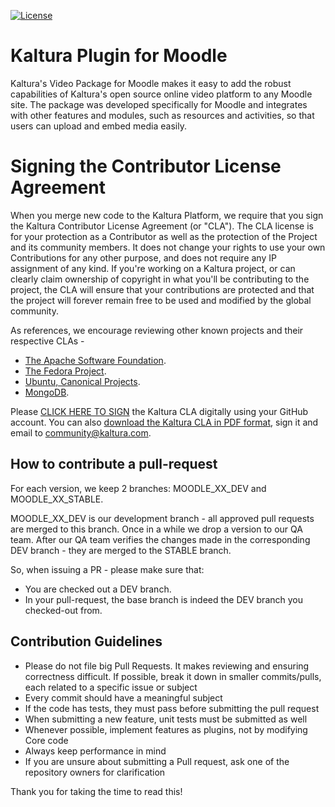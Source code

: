 [![License](https://img.shields.io/badge/license-AGPLv3-blue.svg)](http://www.gnu.org/licenses/agpl-3.0.html)

# Kaltura Plugin for Moodle

Kaltura's Video Package for Moodle makes it easy to add the robust capabilities of Kaltura's open source online video platform to any Moodle site. The package was developed specifically for Moodle and integrates with other features and modules, such as resources and activities, so that users can upload and embed media easily.

Signing the Contributor License Agreement
===================
When you merge new code to the Kaltura Platform, we require that you sign the Kaltura Contributor License Agreement (or "CLA"). The CLA license is for your protection as a Contributor as well as the protection of the Project and its community members. It does not change your rights to use your own Contributions for any other purpose, and does not require any IP assignment of any kind.
If you're working on a Kaltura project, or can clearly claim ownership of copyright in what you'll be contributing to the project, the CLA will ensure that your contributions are protected and that the project will forever remain free to be used and modified by the global community. 

As references, we encourage reviewing other known projects and their respective CLAs - 
* [The Apache Software Foundation](http://www.apache.org/licenses/#clas).
* [The Fedora Project](https://fedoraproject.org/wiki/Legal:Fedora_Project_Contributor_Agreement).
* [Ubuntu, Canonical Projects](http://www.canonical.com/contributors).
* [MongoDB](http://www.mongodb.com/legal/contributor-agreement).

Please [CLICK HERE TO SIGN](https://agentcontribs.kaltura.org) the Kaltura CLA digitally using your GitHub account. 
You can also [download the Kaltura CLA in PDF format](http://knowledge.kaltura.com/node/1235/attachment/field_media), sign it and email to [community@kaltura.com](mailto:community@kaltura.com).


## How to contribute a pull-request
For each version, we keep 2 branches: MOODLE_XX_DEV and MOODLE_XX_STABLE.


MOODLE_XX_DEV is our development branch - all approved pull requests are merged to this branch. Once in a while we drop a version to our QA team.
After our QA team verifies the changes made in the corresponding DEV branch - they are merged to the STABLE branch.

So, when issuing a PR - please make sure that:
* You are checked out a DEV branch.
* In your pull-request, the base branch is indeed the DEV branch you checked-out from.
 
## Contribution Guidelines
* Please do not file big Pull Requests. It makes reviewing and ensuring correctness difficult. If possible, break it down in smaller commits/pulls, each related to a specific issue or subject
* Every commit should have a meaningful subject
* If the code has tests, they must pass before submitting the pull request
* When submitting a new feature, unit tests must be submitted as well
* Whenever possible, implement features as plugins, not by modifying Core code
* Always keep performance in mind
* If you are unsure about submitting a Pull request, ask one of the repository owners for clarification


Thank you for taking the time to read this!

